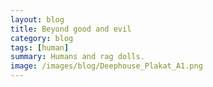 ```yaml
---
layout: blog
title: Beyond good and evil
category: blog
tags: [human]  
summary: Humans and rag dolls.
image: /images/blog/Deephouse_Plakat_A1.png
---
```

